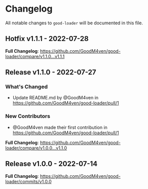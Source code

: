 # Changelog

All notable changes to `good-loader` will be documented in this file.

## Hotfix v1.1.1 - 2022-07-28

**Full Changelog**: https://github.com/GoodM4ven/good-loader/compare/v1.1.0...v1.1.1

## Release v1.1.0 - 2022-07-27

### What's Changed

- Update README.md by @GoodM4ven in https://github.com/GoodM4ven/good-loader/pull/1

### New Contributors

- @GoodM4ven made their first contribution in https://github.com/GoodM4ven/good-loader/pull/1

**Full Changelog**: https://github.com/GoodM4ven/good-loader/compare/v1.0.0...v1.1.0

## Release v1.0.0 - 2022-07-14

**Full Changelog**: https://github.com/GoodM4ven/good-loader/commits/v1.0.0
